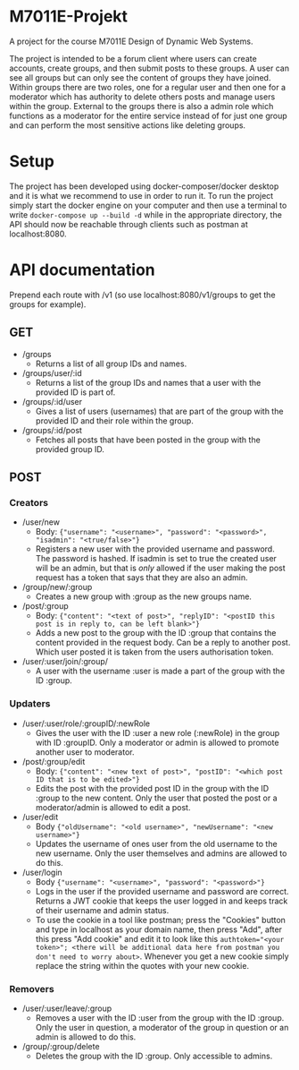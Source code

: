 # M7011E-Projekt
A project for the course M7011E Design of Dynamic Web Systems. 

The project is intended to be a forum client where users can create accounts, create groups, and then submit posts to these groups. A user can see all groups but can only see the content of groups they have joined. Within groups there are two roles, one for a regular user and then one for a moderator which has authority to delete others posts and manage users within the group. External to the groups there is also a admin role which functions as a moderator for the entire service instead of for just one group and can perform the most sensitive actions like deleting groups.

# Setup
The project has been developed using docker-composer/docker desktop and it is what we recommend to use in order to run it.
To run the project simply start the docker engine on your computer and then use a terminal to write `docker-compose up --build -d` while in the appropriate directory, the API should now be reachable through clients such as postman at localhost:8080.

# API documentation

Prepend each route with /v1 (so use localhost:8080/v1/groups to get the groups for example).

## GET

- /groups
    - Returns a list of all group IDs and names.
- /groups/user/:id 
    - Returns a list of the group IDs and names that a user with the provided ID is part of.
- /groups/:id/user
    - Gives a list of users (usernames) that are part of the group with the provided ID and their role within the group.
- /groups/:id/post
    - Fetches all posts that have been posted in the group with the provided group ID.


## POST

### Creators

- /user/new
    - Body: `{"username": "<username>", "password": "<password>", "isadmin": "<true/false>"}`
    - Registers a new user with the provided username and password. The password is hashed. If isadmin is set to true the created user will be an admin, but that is *only* allowed if the user making the post request has a token that says that they are also an admin.
- /group/new/:group
    - Creates a new group with :group as the new groups name.
- /post/:group
    - Body: `{"content": "<text of post>", "replyID": "<postID this post is in reply to, can be left blank>"}`
    - Adds a new post to the group with the ID :group that contains the content provided in the request body. Can be a reply to another post. Which user posted it is taken from the users authorisation token.
- /user/:user/join/:group/
    - A user with the username :user is made a part of the group with the ID :group.

### Updaters

- /user/:user/role/:groupID/:newRole
    - Gives the user with the ID :user a new role (:newRole) in the group with ID :groupID. Only a moderator or admin is allowed to promote another user to moderator.
- /post/:group/edit
    - Body: `{"content": "<new text of post>", "postID": "<which post ID that is to be edited>"}`
    - Edits the post with the provided post ID in the group with the ID :group to the new content. Only the user that posted the post or a moderator/admin is allowed to edit a post.
- /user/edit
    - Body `{"oldUsername": "<old username>", "newUsername": "<new username>"}`
    - Updates the username of ones user from the old username to the new username. Only the user themselves and admins are allowed to do this.
- /user/login
    - Body `{"username": "<username>", "password": "<password>"}`
    - Logs in the user if the provided username and password are correct. Returns a JWT cookie that keeps the user logged in and keeps track of their username and admin status.
    - To use the cookie in a tool like postman; press the "Cookies" button and type in localhost as your domain name, then press "Add", after this press "Add cookie" and edit it to look like this `authtoken="<your token>"; <there will be additional data here from postman you don't need to worry about>`. Whenever you get a new cookie simply replace the string within the quotes with your new cookie.

### Removers

- /user/:user/leave/:group
    - Removes a user with the ID :user from the group with the ID :group. Only the user in question, a moderator of the group in question or an admin is allowed to do this.    
- /group/:group/delete
    - Deletes the group with the ID :group. Only accessible to admins.


